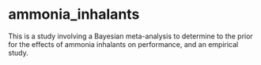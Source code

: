 # ammonia_inhalants
This is a study involving a Bayesian meta-analysis to determine to the prior for the effects of ammonia inhalants on performance, and an empirical study.
